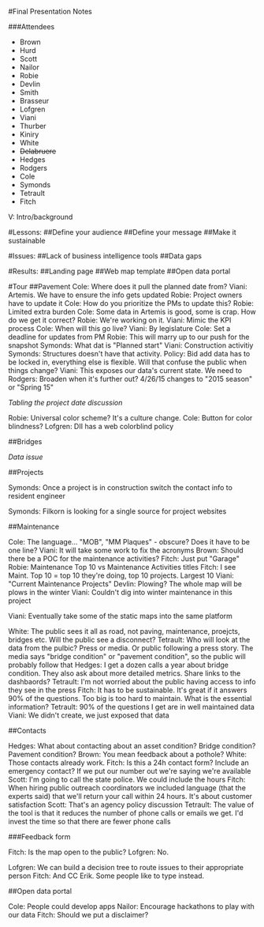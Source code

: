 #Final Presentation Notes

###Attendees
- Brown
- Hurd
- Scott
- Nailor
- Robie
- Devlin
- Smith
- Brasseur
- Lofgren
- Viani
- Thurber
- Kiniry
- White
- ~~Delabruere~~ 
- Hedges
- Rodgers
- Cole
- Symonds
- Tetrault
- Fitch

V: Intro/background

#Lessons:
##Define your audience
##Define your message
##Make it sustainable

#Issues:
##Lack of business intelligence tools
##Data gaps

#Results:
##Landing page
##Web map template
##Open data portal

#Tour
##Pavement
Cole: Where does it pull the planned date from?
Viani: Artemis. We have to ensure the info gets updated
Robie: Project owners have to update it
Cole: How do you prioritize the PMs to update this?
Robie: Limited extra burden
Cole: Some data in Artemis is good, some is crap. How do we get it correct?
Robie: We're working on it.
Viani: Mimic the KPI process
Cole: When will this go live? 
Viani: By legislature
Cole: Set a deadline for updates from PM
Robie: This will marry up to our push for the snapshot
Symonds: What dat is "Planned start"
Viani: Construction activitiy
Symonds: Structures doesn't have that activity. Policy: Bid add data has to be locked in, everything else is flexible. Will that confuse the public when things change?
Viani: This exposes our data's current state. We need to 
Rodgers: Broaden when it's further out? 4/26/15 changes to "2015 season" or "Spring 15"

_Tabling the project date discussion_

Robie: Universal color scheme? It's a culture change.
Cole: Button for color blindness?
Lofgren: DII has a web colorblind policy

##Bridges

_Data issue_

##Projects

Symonds: Once a project is in construction switch the contact info to resident engineer

Symonds: Filkorn is looking for a single source for project websites

##Maintenance

Cole: The language... "MOB", "MM Plaques" - obscure? Does it have to be one line?
Viani: It will take some work to fix the acronyms
Brown: Should there be a POC for the maintenance activities?
Fitch: Just put "Garage" 
Robie: Maintenance Top 10 vs Maintenance Activities titles
Fitch: I see Maint. Top 10 = top 10 they're doing, top 10 projects. Largest 10
Viani: "Current Maintenance Projects"
Devlin: Plowing? The whole map will be plows in the winter
Viani: Couldn't dig into winter maintenance in this project

Viani: Eventually take some of the static maps into the same platform

White: The public sees it all as road, not paving, maintenance, proejcts, bridges etc. Will the public see a disconnect?
Tetrault: Who will look at the data from the pulbic? Press or media. Or public following a press story. The media says "bridge condition" or "pavement condition", so the public will probably follow that
Hedges: I get a dozen calls a year about bridge condition. They also ask about more detailed metrics. Share links to the dashbaords?
Tetrault: I'm not worried about the public having access to info they see in the press
Fitch: It has to be sustainable. It's great if it answers 90% of the questions. Too big is too hard to maintain. What is the essential information?
Tetrault: 90% of the questions I get are in well maintained data
Viani: We didn't create, we just exposed that data

##Contacts

Hedges: What about contacting about an asset condition? Bridge condition? Pavement condition?
Brown: You mean feedback about a pothole?
White: Those contacts already work.
Fitch: Is this a 24h contact form? Include an emergency contact? If we put our number out we're saying we're available
Scott: I'm going to call the state police. We could include the hours
Fitch: When hiring public outreach coordinators we included language (that the experts said) that we'll return your call within 24 hours. It's about customer satisfaction
Scott: That's an agency policy discussion
Tetrault: The value of the tool is that it reduces the number of phone calls or emails we get. I'd invest the time so that there are fewer phone calls

###Feedback form

Fitch: Is the map open to the public?
Lofgren: No.

Lofgren: We can build a decision tree to route issues to their appropriate person
Fitch: And CC Erik. Some people like to type instead.

##Open data portal

Cole: People could develop apps
Nailor: Encourage hackathons to play with our data
Fitch: Should we put a disclaimer?











